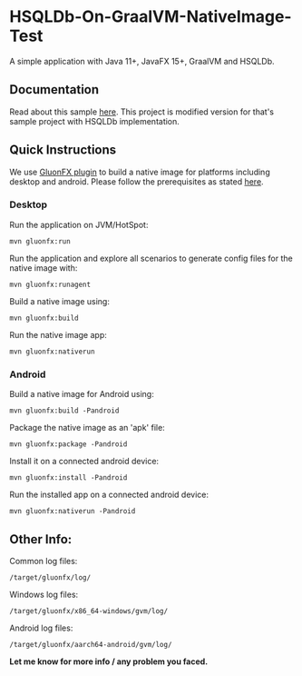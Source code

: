 # HSQLDb-On-GraalVM-NativeImage-Test

A simple application with Java 11+, JavaFX 15+, GraalVM and HSQLDb.

## Documentation

Read about this sample [here](https://docs.gluonhq.com/#_hellofx). This project is modified version for that's sample project with HSQLDb implementation.

## Quick Instructions

We use [GluonFX plugin](https://docs.gluonhq.com/) to build a native image for platforms including desktop and android.
Please follow the prerequisites as stated [here](https://docs.gluonhq.com/#_requirements).

### Desktop

Run the application on JVM/HotSpot:

    mvn gluonfx:run

Run the application and explore all scenarios to generate config files for the native image with:

    mvn gluonfx:runagent

Build a native image using:

    mvn gluonfx:build

Run the native image app:

    mvn gluonfx:nativerun

### Android

Build a native image for Android using:

    mvn gluonfx:build -Pandroid

Package the native image as an 'apk' file:

    mvn gluonfx:package -Pandroid

Install it on a connected android device:

    mvn gluonfx:install -Pandroid

Run the installed app on a connected android device:

    mvn gluonfx:nativerun -Pandroid

## Other Info:

Common log files:

    /target/gluonfx/log/

Windows log files:

    /target/gluonfx/x86_64-windows/gvm/log/

Android log files:

    /target/gluonfx/aarch64-android/gvm/log/

**Let me know for more info / any problem you faced.**